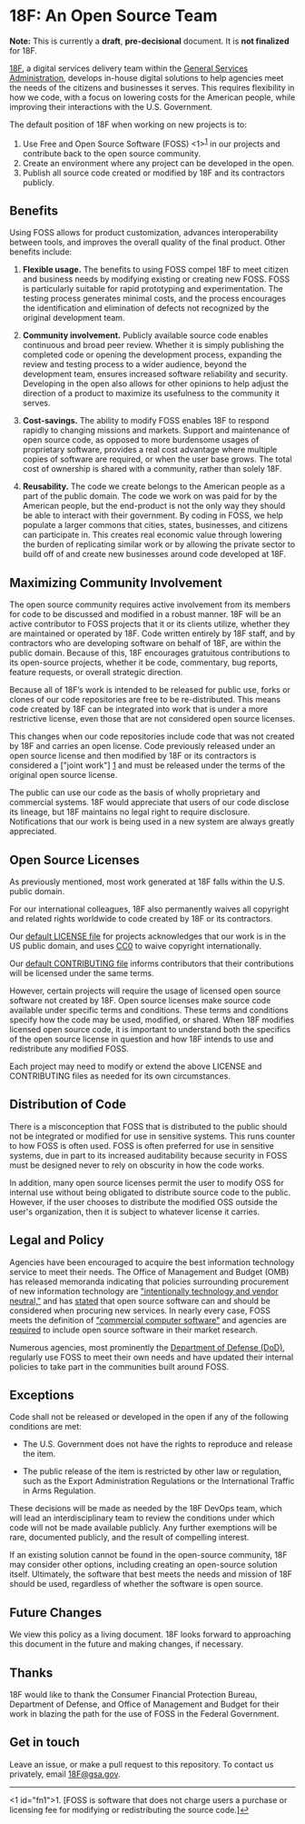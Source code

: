# 18F: An Open Source Team

**Note:** This is currently a **draft**, **pre-decisional** document. It is **not finalized** for 18F.

[18F](https://18f.gsa.gov), a digital services delivery team within the [General Services Administration](http://gsa.gov), develops in-house digital solutions to help agencies meet the needs of the citizens and businesses it serves. This requires flexibility in how we code, with a focus on lowering costs for the American people, while improving their interactions with the U.S. Government.

The default position of 18F when working on new projects is to:

1. Use Free and Open Source Software (FOSS) <1><sup><a href="#fn1" id="ref1">1</a></sup> in our projects and contribute back to the open source community.
2. Create an environment where any project can be developed in the open.
3. Publish all source code created or modified by 18F and its contractors publicly.

## Benefits

Using FOSS allows for product customization, advances interoperability between tools, and improves the overall quality of the final product. Other benefits include:

1. **Flexible usage.** The benefits to using FOSS compel 18F to meet citizen and business needs by modifying existing or creating new FOSS. FOSS is particularly suitable for rapid prototyping and experimentation. The testing process generates minimal costs, and the process encourages the identification and elimination of defects not recognized by the original development team.

1. **Community involvement.** Publicly available source code enables continuous and broad peer review. Whether it is simply publishing the completed code or opening the development process, expanding the review and testing process to a wider audience, beyond the development team, ensures increased software reliability and security. Developing in the open also allows for other opinions to help adjust the direction of a product to maximize its usefulness to the community it serves.

1. **Cost-savings.**  The ability to modify FOSS enables 18F to respond rapidly to changing missions and markets. Support and maintenance of open source code, as opposed to more burdensome usages of proprietary software, provides a real cost advantage where multiple copies of software are required, or when the user base grows. The total cost of ownership is shared with a community, rather than solely 18F.

1. **Reusability.** The code we create belongs to the American people as a part of the public domain. The code we work on was paid for by the American people, but the end-product is not the only way they should be able to interact with their government. By coding in FOSS, we help populate a larger commons that cities, states, businesses, and citizens can participate in. This creates real economic value through lowering the burden of replicating similar work or by allowing the private sector to build off of and create new businesses around code developed at 18F.

## Maximizing Community Involvement

The open source community requires active involvement from its members for code to be discussed and modified in a robust manner. 18F will be an active contributor to FOSS projects that it or its clients utilize, whether they are maintained or operated by 18F. Code written entirely by 18F staff, and by contractors who are developing software on behalf of 18F, are within the public domain. Because of this, 18F encourages gratuitous contributions to its open-source projects, whether it be code, commentary, bug reports, feature requests, or overall strategic direction.

Because all of 18F’s work is intended to be released for public use, forks or clones of our code repositories are free to be re-distributed. This means code created by 18F can be integrated into work that is under a more restrictive license, even those that are not considered open source licenses.

This changes when our code repositories include code that was not created by 18F and carries an open license. Code previously released under an open source license and then modified by 18F or its contractors is considered a ["joint work"] [1] and must be released under the terms of the original open source license.

  [1]: http://www.copyright.gov/title17/92chap1.html#101 "Joint Work"

The public can use our code as the basis of wholly proprietary and commercial systems. 18F would appreciate that users of our code disclose its lineage, but 18F maintains no legal right to require disclosure. Notifications that our work is being used in a new system are always greatly appreciated.

## Open Source Licenses

As previously mentioned, most work generated at 18F falls within the U.S. public domain.

For our international colleagues, 18F also permanently waives all copyright and related rights worldwide to code created by 18F or its contractors.

Our [default LICENSE file](LICENSE.md) for projects acknowledges that our work is in the US public domain, and uses [CC0](https://creativecommons.org/publicdomain/zero/1.0/) to waive copyright internationally.

Our [default CONTRIBUTING file](CONTRIBUTING.md) informs contributors that their contributions will be licensed under the same terms.

However, certain projects will require the usage of licensed open source software not created by 18F. Open source licenses make source code available under specific terms and conditions. These terms and conditions specify how the code may be used, modified, or shared. When 18F modifies licensed open source code, it is important to understand both the specifics of the open source license in question and how 18F intends to use and redistribute any modified FOSS.

Each project may need to modify or extend the above LICENSE and CONTRIBUTING files as needed for its own circumstances.


## Distribution of Code

There is a misconception that FOSS that is distributed to the public should not be integrated or modified for use in sensitive systems. This runs counter to how FOSS is often used. FOSS is often preferred for use in sensitive systems, due in part to its increased auditability because security in FOSS must be designed never to rely on obscurity in how the code works.

In addition, many open source licenses permit the user to modify OSS for internal use without being obligated to distribute source code to the public. However, if the user chooses to distribute the modified OSS outside the user's organization, then it is subject to whatever license it carries.

## Legal and Policy

Agencies have been encouraged to acquire the best information technology service to meet their needs. The Office of Management and Budget (OMB) has released memoranda indicating that policies surrounding procurement of new information technology are ["intentionally technology and vendor neutral,"][1] and has [stated][2] that open source software can and should be considered when procuring new services. In nearly every case, FOSS meets the definition of ["commercial computer software"][3] and agencies are [required][2] to include open source software in their market research.

  [1]: http://www.whitehouse.gov/omb/memoranda_fy04_m04-16 "OMB M-04-16"
  [2]: http://www.whitehouse.gov/sites/default/files/omb/assets/egov_docs/memotociostechnologyneutrality.pdf "OMB Memo on Tech Neutrality"
  [3]: http://www.gpo.gov/fdsys/pkg/CFR-2011-title48-vol1/pdf/CFR-2011-title48-vol1-sec27-405-3.pdf "Commercial computer software"

Numerous agencies, most prominently the [Department of Defense (DoD)](http://en.wikipedia.org/wiki/Use_of_Free_and_Open_Source_Software_(FOSS)_in_the_U.S._Department_of_Defense), regularly use FOSS to meet their own needs and have updated their internal policies to take part in the communities built around FOSS.

## Exceptions

Code shall not be released or developed in the open if any of the following conditions are met:

* The U.S. Government does not have the rights to reproduce and release the item.

* The public release of the item is restricted by other law or regulation, such as the Export Administration Regulations or the International Traffic in Arms Regulation.

These decisions will be made as needed by the 18F DevOps team, which will lead an interdisciplinary team to review the conditions under which code will not be made available publicly. Any further exemptions will be rare, documented publicly, and the result of compelling interest. 

If an existing solution cannot be found in the open-source community, 18F may consider other options, including creating an open-source solution itself. Ultimately, the software that best meets the needs and mission of 18F should be used, regardless of whether the software is open source.

## Future Changes

We view this policy as a living document. 18F looks forward to approaching this document in the future and making changes, if necessary.

## Thanks

18F would like to thank the Consumer Financial Protection Bureau, Department of Defense, and Office of Management and Budget for their work in blazing the path for the use of FOSS in the Federal Government.

## Get in touch

Leave an issue, or make a pull request to this repository. To contact us privately, email <a href="mailto:18F@gsa.gov">18F@gsa.gov</a>.

<hr></hr>

<1 id="fn1">1. [FOSS is software that does not charge users a purchase or licensing fee for modifying or redistributing the source code.]<a href="#ref1" title="Jump back to footnote 1 in the text.">↩</a></sup>
